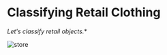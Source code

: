 # Classifying Retail Clothing 

*Let's classify retail objects.**

![store](https://www3.pictures.lonny.com/lo/UVTtXqdmd3Sl.jpg)

